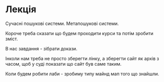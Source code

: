 # Лекція

Сучасні пошукові системи. Метапошукові системи.

Короче треба сказати що будем проходити курси та потім зробити зміст.

В нас завдання - зібрати докази.

Інколи нам треба не просто зберегти лінку, а зберегти сайт як архів з часом, щоб у суді показати що сайт був саме таким.

Коли будем робити лаби - зробиму типу майнд мап того що знайшли.

